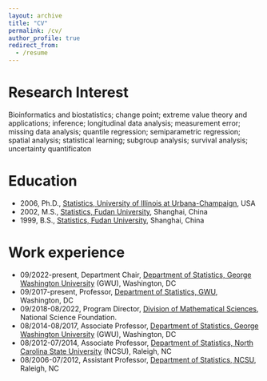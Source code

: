 ```yaml
---
layout: archive
title: "CV"
permalink: /cv/
author_profile: true
redirect_from:
  - /resume
---
```



Research Interest
======
Bioinformatics and biostatistics; change point; extreme value theory and applications; inference; longitudinal data analysis; measurement error; missing data analysis; quantile regression; semiparametric regression; spatial analysis; statistical learning; subgroup analysis; survival analysis; uncertainty quantificaton

Education
======
* 2006,   Ph.D., [Statistics, University of Illinois at
 Urbana-Champaign](http://www.stat.illinois.edu), USA <!--, Advisor: [Xuming He](http://www.xuminghe.com/) -->
* 2002,   M.S., [Statistics, Fudan University](http://www.fdsm.fudan.edu.cn/en/department/tjxx/index.aspx), Shanghai, China
* 1999,   B.S., [Statistics, Fudan University](http://www.fdsm.fudan.edu.cn/en/department/tjxx/index.aspx), Shanghai, China

Work experience
======
+ 09/2022-present, Department Chair, [Department of Statistics, George Washington University](http://statistics.columbian.gwu.edu) (GWU), Washington, DC 
+ 09/2017-present, Professor, [Department of Statistics, GWU](http://statistics.columbian.gwu.edu), Washington, DC 
+ 09/2018-08/2022, Program Director, [Division of Mathematical Sciences](https://www.nsf.gov/div/index.jsp?div=DMS), National Science Foundation.   
+ 08/2014-08/2017,  Associate Professor, [Department of Statistics, George Washington University](http://statistics.columbian.gwu.edu) (GWU), Washington, DC 
+ 08/2012-07/2014, Associate Professor, [Department of Statistics, North Carolina State University](http://www.stat.ncsu.edu) (NCSU), Raleigh, NC 
+ 08/2006-07/2012, Assistant Professor, [Department of Statistics, NCSU](http://www.stat.ncsu.edu), Raleigh, NC 


